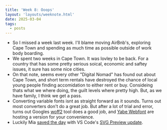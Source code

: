 ```yaml
---
title: 'Week 8: Ooops'
layout: 'layouts/weeknote.html'
date: 2025-03-04
tags:
  - posts
---
```


- So I missed a week last week. I'll blame moving AirBnb's, exploring Cape Town and spending as much time as possible outside of work body boarding.
- We spent two weeks in Cape Town. It was lovley to be back. For a country that has some pretty serious soical, economic and saftey issues, it sure has some nice cities.
- On that note, seems every other "Digital Nomad" has found out about Cape Town, and short term rentals have destroyed the chance of local young people finding accomidation to either rent or buy. Consideing thats what we where doing, the guilt levels where pretty high. But, as we have family, I think we get a pass.
- Converting variable fonts isnt as straight forward as it sounds. Turns out most converters don't do a great job. But after a lot of trial and error, turns out Googles [woff2](https://github.com/google/woff2) tool does a good job, and [Yabe Webfont](https://webfont.yabe.land/en/misc/convert-ttf-woff2/) are hosting a version for your convenience.
- Luckily Mia [saved the day](https://front-end.social/@mia/114078742725928092) with VS Code's [SVG Preview update](https://code.visualstudio.com/updates/v1_97#_svg-image-preview-support).
